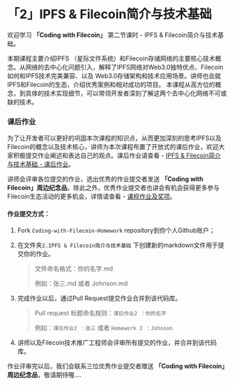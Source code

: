 # 「2」IPFS & Filecoin简介与技术基础

欢迎学习 **「Coding with Filecoin」** 第二节课时 - IPFS & Filecoin简介与技术基础。

本期课程主要介绍IPFS （星际文件系统）和Filecoin存储网络的主要核心技术概念。从网络的去中心化问题引入，解释了IPFS网络对Web3.0独特优点、Filecoin如何和IPFS技术完美兼容、以及 Web3.0存储架构和技术应用场景。讲师也会就IPFS和Filecoin的生态，介绍优秀案例和相对成功的项目。 本课程从高方位的概念，到具体的技术实现细节，可以带领开发者深刻了解这两个去中心化网络不可或缺的技术。

### 课后作业

为了让开发者可以更好的巩固本次课程的知识点，从而更加深刻的思考IPFS以及Filecoin的概念以及技术核心，讲师为本次课程布置了开放式的课后作业，欢迎大家积极提交作业阐述和表达自己的观点。课后作业请查看 - [IPFS & Filecoin简介与技术基础 - 课后作业](./0_课后作业.md)。

讲师会评审各位提交的作业，选出优秀的作业提交者发送 **「Coding with Filecoin」周边纪念品**。除此之外，优秀作业提交者也讲会有机会获得更多参与Filecoin生态活动的更多机会，详情请查看 - [课程作业及奖项](../README.md#作业及奖项)。

#### 作业提交方式：

1. Fork `Coding-with-Filecoin-Homework` repository到你个人Github账户；

2. 在文件夹`2.IPFS & Filecoin简介与技术基础` 下创建新的markdown文件用于提交你的作业。

   > 文件命名格式：你的名字.md
   >
   > 例如：张三.md 或者 Johnson.md

3. 完成作业以后，通过Pull Request提交作业合并到该代码库。

   > Pull request 标题命名规则：`课后作业2 ：你的名字`
   >    
   > 例如：`课后作业2 ：张三` 或者 `Homework 2 ：Johnson`

4. 讲师以及Filecoin技术推广工程师会评审所有提交的作业，并合并到该代码库。

作业评审完以后，我们会联系三位优秀作业提交者赠送 **「Coding with Filecoin」周边纪念品**，敬请期待喔....
